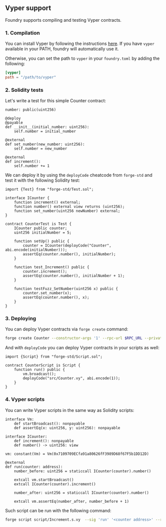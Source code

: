 ## Vyper support

Foundry supports compiling and testing Vyper contracts.

### 1. Compilation

You can install Vyper by following the instructions [here](https://vyper.readthedocs.io/en/stable/installing-vyper.html). If you have `vyper` available in your PATH, foundry will automatically use it.

Otherwise, you can set the path to `vyper` in your `foundry.toml` by adding the following:
```toml
[vyper]
path = "/path/to/vyper"
```


### 2. Solidity tests

Let's write a test for this simple Counter contract:

```vyper
number: public(uint256)

@deploy
@payable
def __init__(initial_number: uint256):
    self.number = initial_number

@external
def set_number(new_number: uint256):
    self.number = new_number

@external
def increment():
    self.number += 1

```

We can deploy it by using the `deployCode` cheatcode from `forge-std` and test it with the following Solidity test:
```solidity
import {Test} from "forge-std/Test.sol";

interface ICounter {
    function increment() external;
    function number() external view returns (uint256);
    function set_number(uint256 newNumber) external;
}

contract CounterTest is Test {
    ICounter public counter;
    uint256 initialNumber = 5;

    function setUp() public {
        counter = ICounter(deployCode("Counter", abi.encode(initialNumber)));
        assertEq(counter.number(), initialNumber);
    }

    function test_Increment() public {
        counter.increment();
        assertEq(counter.number(), initialNumber + 1);
    }

    function testFuzz_SetNumber(uint256 x) public {
        counter.set_number(x);
        assertEq(counter.number(), x);
    }
}
```

### 3. Deploying

You can deploy Vyper contracts via `forge create` command:
```bash
forge create Counter --constructor-args '1' --rpc-url $RPC_URL --private-key $PRIVATE_KEY
```

And with `deployCode` you can deploy Vyper contracts in your scripts as well:
```solidity
import {Script} from "forge-std/Script.sol";

contract CounterScript is Script {
    function run() public {
        vm.broadcast();
        deployCode("src/Counter.vy", abi.encode(1));
    }
}
```

### 4. Vyper scripts

You can write Vyper scripts in the same way as Solidity scripts:
```vyper
interface Vm:
    def startBroadcast(): nonpayable
    def assertEq(x: uint256, y: uint256): nonpayable

interface ICounter:
    def increment(): nonpayable
    def number() -> uint256: view

vm: constant(Vm) = Vm(0x7109709ECfa91a80626fF3989D68f67F5b1DD12D)

@external
def run(counter: address):
    number_before: uint256 = staticcall ICounter(counter).number()

    extcall vm.startBroadcast()
    extcall ICounter(counter).increment()

    number_after: uint256 = staticcall ICounter(counter).number()

    extcall vm.assertEq(number_after, number_before + 1)
```

Such script can be run with the following command:
```bash
forge script script/Increment.s.vy  --sig 'run' '<counter address>' --rpc-url $RPC_URL --broadcast  --private-key $PRIVATE_KEY
```